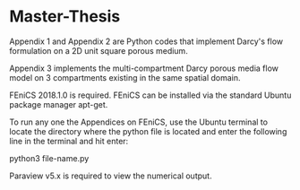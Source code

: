 # Master-Thesis

Appendix 1 and Appendix 2 are Python codes that implement Darcy's flow formulation on a 2D unit square porous medium.

Appendix 3 implements the multi-compartment Darcy porous media flow model on 3 compartments existing in the same spatial domain.

FEniCS 2018.1.0 is required. FEniCS can be installed via the standard Ubuntu package manager apt-get.

To run any one the Appendices on FEniCS, use the Ubuntu terminal to locate the directory where the python file is located and enter the following line in the terminal and hit enter:

python3 file-name.py

Paraview v5.x is required to view the numerical output.
